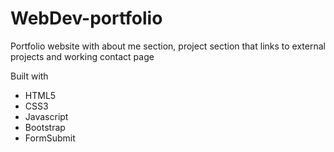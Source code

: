 # WebDev-portfolio
Portfolio website with about me section, project section that links to external projects and working contact page

Built with
<ul>
  <li>HTML5</li>
  <li>CSS3</li>
  <li>Javascript</li>
  <li>Bootstrap</li>
  <li>FormSubmit</li>
</ul> 
